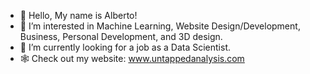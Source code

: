 - 👋 Hello, My name is Alberto!
- 👀 I’m interested in Machine Learning, Website Design/Development, Business, Personal Development, and 3D design.
- 🌱 I’m currently looking for a job as a Data Scientist.
- 🕸️ Check out my website: www.untappedanalysis.com

<!---
DontBlamethegenes/DontBlamethegenes is a ✨ special ✨ repository because its `README.md` (this file) appears on your GitHub profile.
You can click the Preview link to take a look at your changes.
--->
